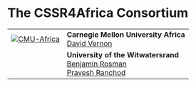 # The CSSR4Africa Consortium

<table class="style-1">
<tbody>
<tr>
<td><a href="https://www.africa.engineering.cmu.edu/"><img class="alignnone wp-image-669 size-medium" src="https://cssr4africa.github.io/images/CMU_Africa_Horiz_SECONDARY_Red_and_Gray.png" alt="CMU-Africa" /></a></td>
<td><strong>Carnegie Mellon University Africa</strong> <BR><a href="https://www.africa.engineering.cmu.edu/about/contact/directory/bios/vernon-david.html">David Vernon</a></td>
</tr>
<tr>
<td><a href="https://www.wits.ac.za/csam/"><img class="alignnone wp-image-433 size-full" src="https://cssr4africa.github.io/images/Wits_Centenary_Logo_Large.png" alt=""/></a></td>
<td><strong>University of the Witwatersrand</strong><BR><a href="https://www.wits.ac.za/csam/" target="_blank" rel="noopener">Benjamin Rosman</a>  <BR> <a href="https://www.wits.ac.za/csam/" target="_blank" rel="noopener">Pravesh Ranchod</a></td>
</tr>
 </tbody>
</table>

